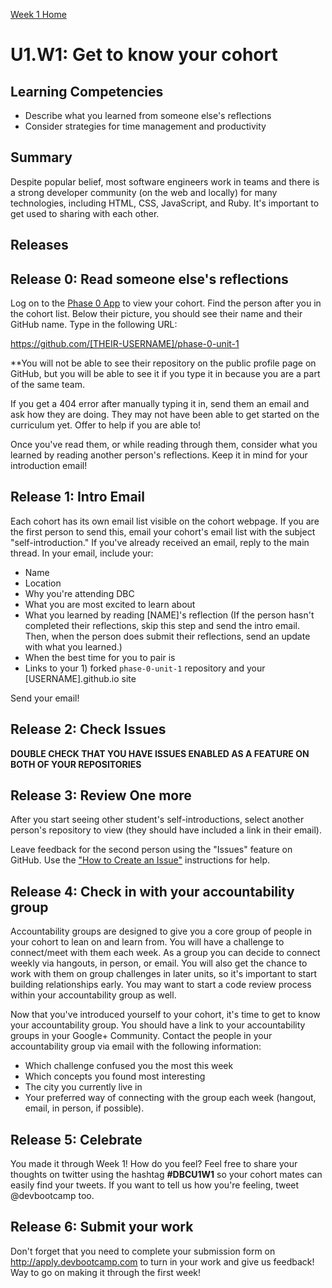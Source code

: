 [Week 1 Home](./)

# U1.W1: Get to know your cohort

## Learning Competencies
- Describe what you learned from someone else's reflections
- Consider strategies for time management and productivity

## Summary

Despite popular belief, most software engineers work in teams and there is a strong developer community (on the web and locally) for many technologies, including HTML, CSS, JavaScript, and Ruby. It's important to get used to sharing with each other.

## Releases

## Release 0: Read someone else's reflections

Log on to the [Phase 0 App](https://phase0.devbootcamp.com/cohort) to view your cohort. Find the person after you in the cohort list. Below their picture, you should see their name and their GitHub name. Type in the following URL:

https://github.com/[THEIR-USERNAME]/phase-0-unit-1

**You will not be able to see their repository on the public profile page on GitHub, but you will be able to see it if you type it in because you are a part of the same team. 

If you get a 404 error after manually typing it in, send them an email and ask how they are doing. They may not have been able to get started on the curriculum yet. Offer to help if you are able to!

Once you've read them, or while reading through them, consider what you learned by reading another person's reflections. Keep it in mind for your introduction email!

## Release 1: Intro Email

Each cohort has its own email list visible on the cohort webpage. If you are the first person to send this, email your cohort's email list with the subject "self-introduction." If you've already received an email, reply to the main thread. In your email, include your:

- Name
- Location
- Why you're attending DBC
- What you are most excited to learn about
- What you learned by reading [NAME]'s reflection (If the person hasn't completed their reflections, skip this step and send the intro email. Then, when the person does submit their reflections, send an update with what you learned.)
- When the best time for you to pair is
- Links to your 1) forked `phase-0-unit-1` repository and your [USERNAME].github.io site

Send your email!

## Release 2: Check Issues
**DOUBLE CHECK THAT YOU HAVE ISSUES ENABLED AS A FEATURE ON BOTH OF YOUR REPOSITORIES**

## Release 3: Review One more
After you start seeing other student's self-introductions, select another person's repository to view (they should have included a link in their email).

Leave feedback for the second person using the "Issues" feature on GitHub. Use the ["How to Create an Issue"](https://github.com/Devbootcamp/phase-0-handbook/blob/master/coding-references/review.md) instructions for help.

## Release 4: Check in with your accountability group

Accountability groups are designed to give you a core group of people in your cohort to lean on and learn from. You will have a challenge to connect/meet with them each week. As a group you can decide to connect weekly via hangouts, in person, or email. You will also get the chance to work with them on group challenges in later units, so it's important to start building relationships early. You may want to start a code review process within your accountability group as well.

Now that you've introduced yourself to your cohort, it's time to get to know your accountability group. You should have a link to your accountability groups in your Google+ Community. Contact the people in your accountability group via email with the following information:

- Which challenge confused you the most this week
- Which concepts you found most interesting
- The city you currently live in
- Your preferred way of connecting with the group each week (hangout, email, in person, if possible).

## Release 5: Celebrate
You made it through Week 1! How do you feel? Feel free to share your thoughts on twitter using the hashtag **#DBCU1W1** so your cohort mates can easily find your tweets. If you want to tell us how you're feeling, tweet @devbootcamp too.

## Release 6: Submit your work
Don't forget that you need to complete your submission form on <http://apply.devbootcamp.com> to turn in your work and give us feedback! Way to go on making it through the first week!
